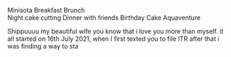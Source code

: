 Minisota
Breakfast Brunch\
Night cake cutting
Dinner with friends
Birthday Cake
Aquaventure


Shippuuuu my beautiful wife
you know that i love you more than myself. it all started on 16th July 2021, when I first texted you to file ITR after that i was finding a way to sta
